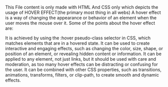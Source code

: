 This File content is only made with HTML And CSS only which depicts the usage of HOVER EFFECT(the primary most thing in all webs)
A hover effect is a way of changing the appearance or behavior of an element when the user moves the mouse over it. Some of the points about the hover effect are:

It is achieved by using the :hover pseudo-class selector in CSS, which matches elements that are in a hovered state.
It can be used to create interactive and engaging effects, such as changing the color, size, shape, or position of an element, or revealing hidden content or information.
It can be applied to any element, not just links, but it should be used with care and moderation, as too many hover effects can be distracting or confusing for the user.
It can be combined with other CSS properties, such as transitions, animations, transforms, filters, or clip-path, to create smooth and dynamic effects.
